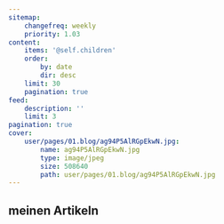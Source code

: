```yaml
---
sitemap:
    changefreq: weekly
    priority: 1.03
content:
    items: '@self.children'
    order:
        by: date
        dir: desc
    limit: 30
    pagination: true
feed:
    description: ''
    limit: 3
pagination: true
cover:
    user/pages/01.blog/ag94P5AlRGpEkwN.jpg:
        name: ag94P5AlRGpEkwN.jpg
        type: image/jpeg
        size: 508640
        path: user/pages/01.blog/ag94P5AlRGpEkwN.jpg
---
```


## meinen Artikeln